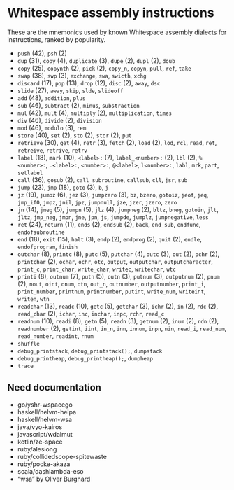 # Whitespace assembly instructions

<!-- Generated by tools/generate_assembly.jq; DO NOT EDIT. -->

These are the mnemonics used by known Whitespace assembly dialects for
instructions, ranked by popularity.

- `push` (42), `psh` (2)
- `dup` (31), `copy` (4), `duplicate` (3), `dupe` (2), `dupl` (2), `doub`
- `copy` (25), `copynth` (2), `pick` (2), `copy_n`, `copyn`, `pull`, `ref`, `take`
- `swap` (38), `swp` (3), `exchange`, `swa`, `swicth`, `xchg`
- `discard` (17), `pop` (13), `drop` (12), `disc` (2), `away`, `dsc`
- `slide` (27), `away`, `skip`, `slde`, `slideoff`
- `add` (48), `addition`, `plus`
- `sub` (46), `subtract` (2), `minus`, `substraction`
- `mul` (42), `mult` (4), `multiply` (2), `multiplication`, `times`
- `div` (46), `divide` (2), `division`
- `mod` (46), `modulo` (3), `rem`
- `store` (40), `set` (2), `sto` (2), `stor` (2), `put`
- `retrieve` (30), `get` (4), `retr` (3), `fetch` (2), `load` (2), `lod`, `rcl`, `read`, `ret`, `retreive`, `retrive`, `retrv`
- `label` (18), `mark` (10), `<label>:` (7), `label_<number>:` (2), `lbl` (2), `%<number>:`, `.<label>:`, `<number>:`, `@<label>`, `l<number>:`, `labl`, `mrk`, `part`, `setlabel`
- `call` (36), `gosub` (2), `call_subroutine`, `callsub`, `cll`, `jsr`, `sub`
- `jump` (23), `jmp` (18), `goto` (3), `b`, `j`
- `jz` (19), `jumpz` (6), `jez` (3), `jumpzero` (3), `bz`, `bzero`, `gotoiz`, `jeof`, `jeq`, `jmp_if0`, `jmpz`, `jnil`, `jpz`, `jumpnull`, `jze`, `jzer`, `jzero`, `zero`
- `jn` (14), `jneg` (5), `jumpn` (5), `jlz` (4), `jumpneg` (2), `bltz`, `bneg`, `gotoin`, `jlt`, `jltz`, `jmp_neg`, `jmpn`, `jne`, `jpn`, `js`, `jumpde`, `jumplz`, `jumpnegative`, `less`
- `ret` (24), `return` (11), `ends` (2), `endsub` (2), `back`, `end_sub`, `endfunc`, `endofsubroutine`
- `end` (18), `exit` (15), `halt` (3), `endp` (2), `endprog` (2), `quit` (2), `endle`, `endofprogram`, `finish`
- `outchar` (8), `printc` (8), `putc` (5), `putchar` (4), `outc` (3), `out` (2), `pchr` (2), `printchar` (2), `ochar`, `ochr`, `otc`, `output`, `outputchar`, `outputcharacter`, `print_c`, `print_char`, `write_char`, `writec`, `writechar`, `wtc`
- `printi` (8), `outnum` (7), `putn` (5), `outn` (3), `putnum` (3), `outputnum` (2), `pnum` (2), `nout`, `oint`, `onum`, `otn`, `out_n`, `outnumber`, `outputnumber`, `print_i`, `print_number`, `printnum`, `printnumber`, `putint`, `write_num`, `writeint`, `writen`, `wtn`
- `readchar` (13), `readc` (10), `getc` (5), `getchar` (3), `ichr` (2), `in` (2), `rdc` (2), `read_char` (2), `ichar`, `inc`, `inchar`, `inpc`, `rchr`, `read_c`
- `readnum` (10), `readi` (8), `getn` (5), `readn` (3), `getnum` (2), `inum` (2), `rdn` (2), `readnumber` (2), `getint`, `iint`, `in_n`, `inn`, `innum`, `inpn`, `nin`, `read_i`, `read_num`, `read_number`, `readint`, `rnum`
- `shuffle`
- `debug_printstack`, `debug_printstack();`, `dumpstack`
- `debug_printheap`, `debug_printheap();`, `dumpheap`
- `trace`

## Need documentation

- go/yshr-wspacego
- haskell/helvm-helpa
- haskell/helvm-wsa
- java/vyo-kairos
- javascript/wdalmut
- kotlin/ze-space
- ruby/alesiong
- ruby/collidedscope-spitewaste
- ruby/pocke-akaza
- scala/dashlambda-eso
- “wsa” by Oliver Burghard
